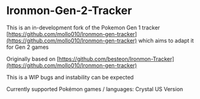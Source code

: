 # Ironmon-Gen-2-Tracker
This is an in-development fork of the Pokemon Gen 1 tracker [https://github.com/mollo010/Ironmon-gen-tracker](https://github.com/mollo010/Ironmon-gen-tracker) which aims to adapt it for Gen 2 games

Originally based on [https://github.com/besteon/Ironmon-Tracker](https://github.com/mollo010/Ironmon-gen-tracker)

This is a WIP bugs and instability can be expected

Currently supported Pokémon games / languages:
Crystal US Version
